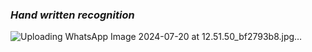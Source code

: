 ### *Hand written recognition*

![Uploading WhatsApp Image 2024-07-20 at 12.51.50_bf2793b8.jpg…]()


